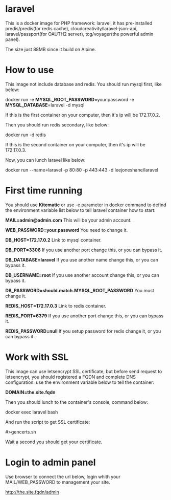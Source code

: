 # laravel
This is a docker image for PHP framework: laravel, it has pre-installed predis/predis(for redis cache), cloudcreativity/laravel-json-api, laravel/passport(for OAUTH2 server), tcg/voyager(the powerful admin panel).

The size just 88MB since it build on Alpine.

# How to use
This image not include database and redis. You should run mysql first, like below:

docker run -e __MYSQL_ROOT_PASSWORD__=your.password -e __MYSQL_DATABASE__=laravel -d mysql

If this is the first container on your computer, then it's ip will be 172.17.0.2.

Then you should run redis secondary, like below:

docker run -d redis

If this is the second container on your computer, then it's ip will be 172.17.0.3.

Now, you can lunch laravel like below:

docker run --name=laravel -p 80:80 -p 443:443 -d leejoneshane/laravel

# First time running

You should use __Kitematic__ or use -e parameter in docker command to defind the environment variable list below to tell laravel container how to start:

__MAIL=admin@admin.com__ This will be your admin account.

__WEB_PASSWORD=your.password__ You need to change it.

__DB_HOST=172.17.0.2__ Link to mysql container.

__DB_PORT=3306__ If you use another port change this, or you can bypass it.

__DB_DATABASE=laravel__ If you use another name change this, or you can bypass it.

__DB_USERNAME=root__ If you use another account change this, or you can bypass it.

__DB_PASSWORD=should.match.MYSQL_ROOT_PASSWORD__ You must change it.

__REDIS_HOST=172.17.0.3__ Link to redis container.

__REDIS_PORT=6379__ If you use another port change this, or you can bypass it.

__REDIS_PASSWORD=null__ If you setup password for redis change it, or you can bypass it.


# Work with SSL

This image can use letsencrypt SSL certificate, but before send request to letsencrypt, you should registered a FQDN and complete DNS configuration. use the environment variable below to tell the container:

__DOMAIN=the.site.fqdn__

Then you should lunch to the container's console, command below:

docker exec laravel bash

And run the script to get SSL certificate:

#>gencerts.sh

Wait a second you should get your certificate.

# Login to admin panel

Use browser to connect the url below, login whith your MAIL/WEB_PASSWORD to management your site.

http://the.site.fqdn/admin

